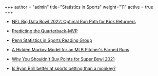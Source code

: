 +++
author = "admin"
title="Statistics in Sports"
weight="11"
active = true
+++

<!---
* [NFL Big Data Bowl 2022: Optimal Run Path for Kick Returners](pdf/sports_analytics_articles/optimal-run-path-for-kick-returners.html)
--->

* [NFL Big Data Bowl 2022: Optimal Run Path for Kick Returners](https://www.kaggle.com/jrudoler56/optimal-run-path-for-kick-returners/notebook)

* [Predicting the Quarterback-MVP](pdf/sports_analytics_articles/qbmvp.pdf)

* [Penn Statistics in Sports Reading Group](/sports_analytics_2021s/)

* [A Hidden Markov Model for an MLB Pitcher's Earned Runs](pdf/sports_analytics_articles/ER_HMM.pdf)

* [Why You Shouldn't Buy Points for Super Bowl 2021](/dont_buy_points/)

* [Is Ryan Brill better at sports betting than a monkey?](/ryan_vs_monkey/)

<!---
* [Intro to Moneylines and Implied Win Probability.](/pdf/Moneylines.pdf)

* [Intro to the "Expected Profit" Mindset in Gambling.](/pdf/Betting.pdf)
--->

  
